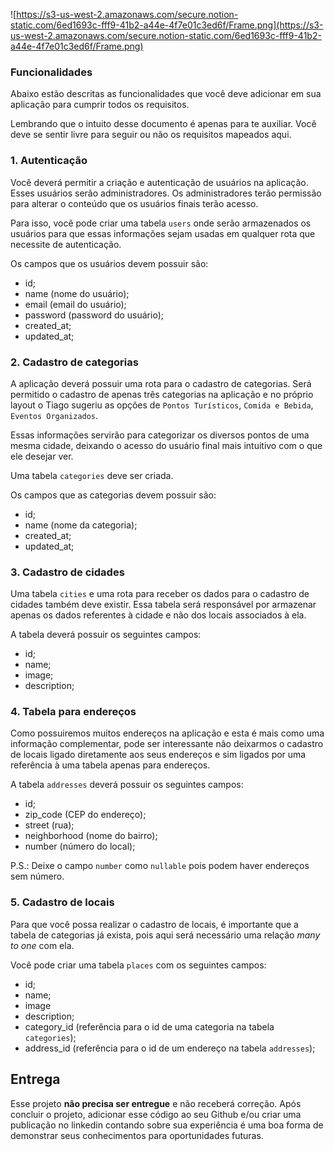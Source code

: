 
![https://s3-us-west-2.amazonaws.com/secure.notion-static.com/6ed1693c-fff9-41b2-a44e-4f7e01c3ed6f/Frame.png](https://s3-us-west-2.amazonaws.com/secure.notion-static.com/6ed1693c-fff9-41b2-a44e-4f7e01c3ed6f/Frame.png)

### Funcionalidades

Abaixo estão descritas as funcionalidades que você deve adicionar em sua aplicação para cumprir todos os requisitos.

Lembrando que o intuito desse documento é apenas para te auxiliar. Você deve se sentir livre para seguir ou não os requisitos mapeados aqui.

### **1. Autenticação**

Você deverá permitir a criação e autenticação de usuários na aplicação. Esses usuários serão administradores. Os administradores terão permissão para alterar o conteúdo que os usuários finais terão acesso. 

Para isso, você pode criar uma tabela `users` onde serão armazenados os usuários para que essas informações sejam usadas em qualquer rota que necessite de autenticação.

Os campos que os usuários devem possuir são:

- id;
- name (nome do usuário);
- email (email do usuário);
- password (password do usuário);
- created_at;
- updated_at;

### 2. Cadastro de categorias

A aplicação deverá possuir uma rota para o cadastro de categorias. Será permitido o cadastro de apenas três categorias na aplicação e no próprio layout o Tiago sugeriu as opções de `Pontos Turísticos`, `Comida e Bebida`, `Eventos Organizados`.

Essas informações servirão para categorizar os diversos pontos de uma mesma cidade, deixando o acesso do usuário final mais intuitivo com o que ele desejar ver.

Uma tabela `categories` deve ser criada.

Os campos que as categorias devem possuir são:

- id;
- name (nome da categoria);
- created_at;
- updated_at;

### 3. Cadastro de cidades

Uma tabela `cities` e uma rota para receber os dados para o cadastro de cidades também deve existir. Essa tabela será responsável por armazenar apenas os dados referentes à cidade e não dos locais associados à ela.

A tabela deverá possuir os seguintes campos:

- id;
- name;
- image;
- description;

### 4. Tabela para endereços

Como possuiremos muitos endereços na aplicação e esta é mais como uma informação complementar, pode ser interessante não deixarmos o cadastro de locais ligado diretamente aos seus endereços e sim ligados por uma referência à uma tabela apenas para endereços.

A tabela `addresses` deverá possuir os seguintes campos:

- id;
- zip_code (CEP do endereço);
- street (rua);
- neighborhood (nome do bairro);
- number (número do local);

P.S.: Deixe o campo `number` como `nullable` pois podem haver endereços sem número.

### 5. Cadastro de locais

Para que você possa realizar o cadastro de locais, é importante que a tabela de categorias já exista, pois aqui será necessário uma relação *many to one* com ela.

Você pode criar uma tabela `places` com os seguintes campos:

- id;
- name;
- image
- description;
- category_id (referência para o id de uma categoria na tabela `categories`);
- address_id (referência para o id de um endereço na tabela `addresses`);

## **Entrega**

Esse projeto **não precisa ser entregue** e não receberá correção. Após concluir o projeto, adicionar esse código ao seu Github e/ou criar uma publicação no linkedin contando sobre sua experiência é uma boa forma de demonstrar seus conhecimentos para oportunidades futuras.